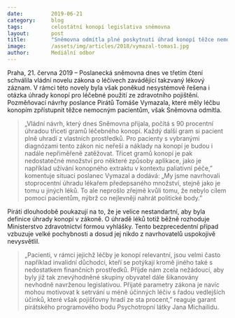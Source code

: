 ```yaml
---
date:         2019-06-21
category:     blog
tags:         celostátní konopí legislativa sněmovna
layout:       post
title:        "Sněmovna odmítla plné poskytnutí úhrad konopí těžce nemocným"
image:        /assets/img/articles/2018/vymazal-tomas1.jpg
author:       Mediální odbor
---
```



Praha, 21. června 2019 – Poslanecká sněmovna dnes ve třetím čtení schválila vládní novelu zákona o léčivech zavádějící takzvaný lékový záznam. V rámci této novely byla však poněkud nesystémově řešena i otázka úhrady konopí pro léčebné použití ze zdravotního pojištění. Pozměňovací návrhy poslance Pirátů Tomáše Vymazala, které měly léčbu konopím zpřístupnit těžce nemocným pacientům, však Sněmovna odmítla.
 
> „Vládní návrh, který dnes Sněmovna přijala, počítá s 90 procentní úhradou třiceti gramů léčebného konopí. Každý další gram si pacient plně uhradí z vlastních prostředků. Pro pacienty s vybranými diagnózami tento zákon nic neřeší a náklady na konopí je budou i nadále nepřiměřeně zatěžovat. Třicet gramů konopí je pak nedostatečné množství pro některé způsoby aplikace, jako je například užívání konopného extraktu v kontextu paliativní péče,” komentuje situaci poslanec Vymazal a dodává: „My jsme navrhovali stoprocentní úhradu lékařem předepsaného množství, stejně jako je tomu u jiných léků. To ale neprošlo zřejmě kvůli tomu, že nebylo cílem pomoci pacientům, nýbrž co nejlevněji nahrát politické body.”
 
Piráti dlouhodobě poukazují na to, že je velice nestandartní, aby byla definice úhrady konopí v zákoně. O úhradě léků totiž běžně rozhoduje Ministerstvo zdravotnictví formou vyhlášky. Tento bezprecedentní případ vzbuzuje velké pochybnosti a dosud jej nikdo z navrhovatelů uspokojivě nevysvětlil.
 
> „Pacienti, v rámci jejichž léčby je konopí relevantní, jsou velmi často například invalidní důchodci, kteří se potýkají kromě jiného také s nedostatkem finančních prostředků. Příjde nám zcela nežádoucí, aby byly již tak znevýhodněné skupiny obyvatel dále šikanovány nevhodně navrženou legislativou. Přijaté parametry zákona je navíc mohou motivovat k setrvání u méně účinných léčiv s řadou vedlejších účinků, které však pojišťovny hradí ze sta procent,” reaguje garant pirátského programového bodu Psychotropní látky Jana Michailidu.
